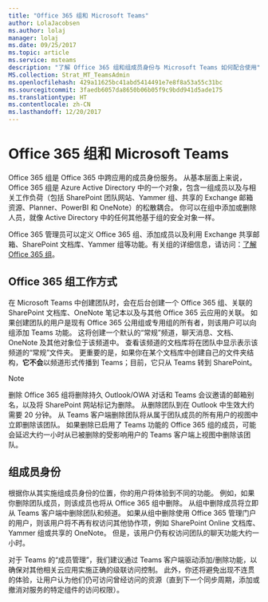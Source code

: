 ```yaml
---
title: "Office 365 组和 Microsoft Teams"
author: LolaJacobsen
ms.author: lolaj
manager: lolaj
ms.date: 09/25/2017
ms.topic: article
ms.service: msteams
description: "了解 Office 365 组和组成员身份与 Microsoft Teams 如何配合使用"
MS.collection: Strat_MT_TeamsAdmin
ms.openlocfilehash: 429a11625bc41abd5414491e7e8f8a53a55c31bc
ms.sourcegitcommit: 3faedb6057da8650b06b05f9c9bdd941d5ade175
ms.translationtype: HT
ms.contentlocale: zh-CN
ms.lasthandoff: 12/20/2017
---
```

<a name="office-365-groups-and-microsoft-teams"></a>Office 365 组和 Microsoft Teams
=====================================

Office 365 组是 Office 365 中跨应用的成员身份服务。 从基本层面上来说，Office 365 组是 Azure Active Directory 中的一个对象，包含一组成员以及与相关工作负荷（包括 SharePoint 团队网站、Yammer 组、共享的 Exchange 邮箱资源、Planner、PowerBI 和 OneNote）的松散耦合。 你可以在组中添加或删除人员，就像 Active Directory 中的任何其他基于组的安全对象一样。

Office 365 管理员可以定义 Office 365 组、添加成员以及利用 Exchange 共享邮箱、SharePoint 文档库、Yammer 组等功能。有关组的详细信息，请访问：[了解 Office 365 组](https://support.office.com/en-us/article/Learn-about-Office-365-groups-b565caa1-5c40-40ef-9915-60fdb2d97fa2)。

<a name="how-office-365-groups-work"></a>Office 365 组工作方式
--------------------------

在 Microsoft Teams 中创建团队时，会在后台创建一个 Office 365 组、关联的 SharePoint 文档库、OneNote 笔记本以及与其他 Office 365 云应用的关联。 如果创建团队的用户是现有 Office 365 公用组或专用组的所有者，则该用户可以向组添加 Teams 功能。 这将创建一个默认的“常规”频道，聊天消息、文档、OneNote 及其他对象位于该频道中。 查看该频道的文档库将在团队中显示表示该频道的“常规”文件夹。 更重要的是，如果你在某个文档库中创建自己的文件夹结构，**它不会**以频道形式传播到 Teams；目前，它只从 Teams 转到 SharePoint。




> [!NOTE]
> 删除 Office 365 组将删除持久 Outlook/OWA 对话和 Teams 会议邀请的邮箱别名，以及将 SharePoint 网站标记为删除。 从删除团队到在 Outlook 中生效大约需要 20 分钟。 从 Teams 客户端删除团队将从属于团队成员的所有用户的视图中立即删除该团队。 如果删除已启用了 Teams 功能的 Office 365 组的成员，可能会延迟大约一小时从已被删除的受影响用户的 Teams 客户端上视图中删除该团队。

<a name="group-membership"></a>组成员身份
----------------

根据你从其实施组成员身份的位置，你的用户将体验到不同的功能。 例如，如果你删除团队成员，则该成员也将从 Office 365 组中删除。 从组中删除成员将立即从 Teams 客户端中删除团队和频道。 如果从组中删除使用 Office 365 管理门户的用户，则该用户将不再有权访问其他协作项，例如 SharePoint Online 文档库、Yammer 组或共享的 OneNote。 但是，该用户仍有权访问团队的聊天功能大约一小时。

对于 Teams 的“成员管理”，我们建议通过 Teams 客户端驱动添加/删除功能，以确保对其他相关云应用实施正确的级联访问控制。 此外，你还将避免出现不连贯的体验，让用户认为他们仍可访问曾经访问的资源（直到下一个同步周期，添加或撤消对服务的特定组件的访问权限）。
